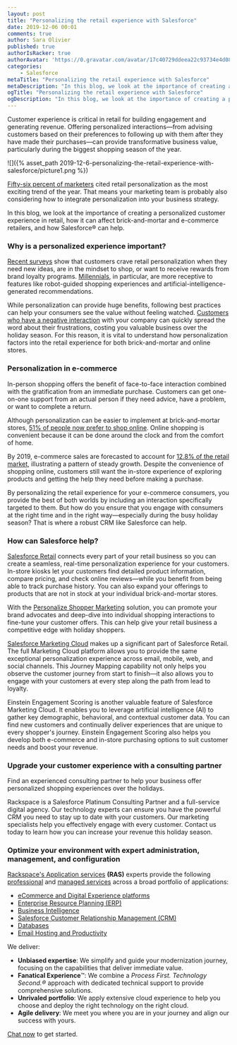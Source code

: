 ```yaml
---
layout: post
title: "Personalizing the retail experience with Salesforce"
date: 2019-12-06 00:01
comments: true
author: Sara Olivier
published: true
authorIsRacker: true
authorAvatar: 'https://0.gravatar.com/avatar/17c40729ddeea22c93734e4d0870fb85'
categories:
    - Salesforce
metaTitle: "Personalizing the retail experience with Salesforce"
metaDescription: "In this blog, we look at the importance of creating a personalized customer experience in retail, how it can affect brick-and-mortar and e-commerce retailers, and how Salesforce can help."
ogTitle: "Personalizing the retail experience with Salesforce"
ogDescription: "In this blog, we look at the importance of creating a personalized customer experience in retail, how it can affect brick-and-mortar and e-commerce retailers, and how Salesforce can help."
---
```


Customer experience is critical in retail for building engagement and generating revenue. Offering personalized interactions&mdash;from advising customers based on their preferences to following up with them after they have made their purchases&mdash;can provide transformative business value, particularly during the biggest shopping season of the year.

![]({% asset_path 2019-12-6-personalizing-the-retail-experience-with-salesforce/picture1.png %})

<!-- more -->

[Fifty-six percent of marketers](https://www.marketingcharts.com/brand-related-82815) cited retail personalization as the most exciting trend of the year. That means your marketing team is probably also considering how to integrate personalization into your business strategy.

In this blog, we look at the importance of creating a personalized customer experience in retail, how it can affect brick-and-mortar and e-commerce retailers, and how Salesforce&reg; can help.

### Why is a personalized experience important?

[Recent surveys](https://www.mckinsey.com/business-functions/marketing-and-sales/our-insights/what-shoppers-really-want-from-personalized-marketing) show that customers crave retail personalization when they need new ideas, are in the mindset to shop, or want to receive rewards from brand loyalty programs. [Millennials](https://www.marketingcharts.com/customer-centric/personalization-customer-centric-104821), in particular, are more receptive to features like robot-guided shopping experiences and artificial-intelligence-generated recommendations.

While personalization can provide huge benefits, following best practices can help your consumers see the value without feeling watched. [Customers who have a negative interaction](https://www.salesforce.com/blog/2017/09/personalize-digital-retail-experience.html) with your company can quickly spread the word about their frustrations, costing you valuable business over the holiday season. For this reason, it is vital to understand how personalization factors into the retail experience for both brick-and-mortar and online stores.

### Personalization in e-commerce

In-person shopping offers the benefit of face-to-face interaction combined with the gratification from an immediate purchase. Customers can get one-on-one support from an actual person if they need advice, have a problem, or want to complete a return.

Although personalization can be easier to implement at brick-and-mortar stores, [51% of people now prefer to shop online](https://www.entrepreneur.com/article/306678). Online shopping is convenient because it can be done around the clock and from the comfort of home.

By 2019, e-commerce sales are forecasted to account for [12.8% of the retail market](https://www.salesforce.com/solutions/industries/retail/resources/retail-crm/), illustrating a pattern of steady growth. Despite the convenience of shopping online, customers still want the in-store experience of exploring products and getting the help they need before making a purchase.

By personalizing the retail experience for your e-commerce consumers, you provide the best of both worlds by including an interaction specifically targeted to them. But how do you ensure that you engage with consumers at the right time and in the right way&mdash;especially during the busy holiday season? That is where a robust CRM like Salesforce can help.

### How can Salesforce help?

[Salesforce Retail](https://www.salesforce.com/solutions/industries/retail/overview/) connects every part of your retail business so you can create a seamless, real-time personalization experience for your customers. In-store kiosks let your customers find detailed product information, compare pricing, and check online reviews&mdash;while you benefit from being able to track purchase history. You can also expand your offerings to products that are not in stock at your individual brick-and-mortar stores.

With the [Personalize Shopper Marketing](https://www.salesforce.com/solutions/industries/retail/overview/personalize-shopper-marketing/) solution, you can promote your brand advocates and deep-dive into individual shopping interactions to fine-tune your customer offers. This can help give your retail business a competitive edge with holiday shoppers.

[Salesforce Marketing Cloud](https://www.salesforce.com/products/marketing-cloud/overview/) makes up a significant part of Salesforce Retail. The full Marketing Cloud platform allows you to provide the same exceptional personalization experience across email, mobile, web, and social channels. This Journey Mapping capability not only helps you observe the customer journey from start to finish&mdash;it also allows you to engage with your customers at every step along the path from lead to loyalty.

Einstein Engagement Scoring is another valuable feature of Salesforce Marketing Cloud. It enables you to leverage artificial intelligence (AI) to gather key demographic, behavioral, and contextual customer data. You can find new customers and continually deliver experiences that are unique to every shopper's journey. Einstein Engagement Scoring also helps you develop both e-commerce and in-store purchasing options to suit customer needs and boost your revenue.  

### Upgrade your customer experience with a consulting partner

Find an experienced consulting partner to help your business offer personalized shopping experiences over the holidays. 

Rackspace is a Salesforce Platinum Consulting Partner and a full-service digital agency. Our technology experts can ensure you have the powerful CRM you need to stay up to date with your customers. Our marketing specialists help you effectively engage with every customer. Contact us today to learn how you can increase your revenue this holiday season.

### Optimize your environment with expert administration, management, and configuration

[Rackspace's Application services](https://www.rackspace.com/application-services/professional-services)
**(RAS)** experts provide the following [professional](https://www.rackspace.com/application-management/professional-services)
and
[managed services](https://www.rackspace.com/application-management/managed-services) across
a broad portfolio of applications:

- [eCommerce and Digital Experience platforms](https://www.rackspace.com/ecommerce-digital-experience)
- [Enterprise Resource Planning (ERP)](https://www.rackspace.com/erp)
- [Business Intelligence](https://www.rackspace.com/business-intelligence)
- [Salesforce Customer Relationship Management (CRM)](https://www.rackspace.com/salesforce-managed-services)
- [Databases](https://www.rackspace.com/dba-services)
- [Email Hosting and Productivity](https://www.rackspace.com/email-hosting)

We deliver:

- **Unbiased expertise**: We simplify and guide your modernization journey,
focusing on the capabilities that deliver immediate value.
- **Fanatical Experience**&trade;: We combine a *Process First. Technology Second.&reg;*
approach with dedicated technical support to provide comprehensive solutions.
- **Unrivaled portfolio**: We apply extensive cloud experience to help you
choose and deploy the right technology on the right cloud.
- **Agile delivery**: We meet you where you are in your journey and align
our success with yours.

[Chat now](https://www.rackspace.com/#chat) to get started.

